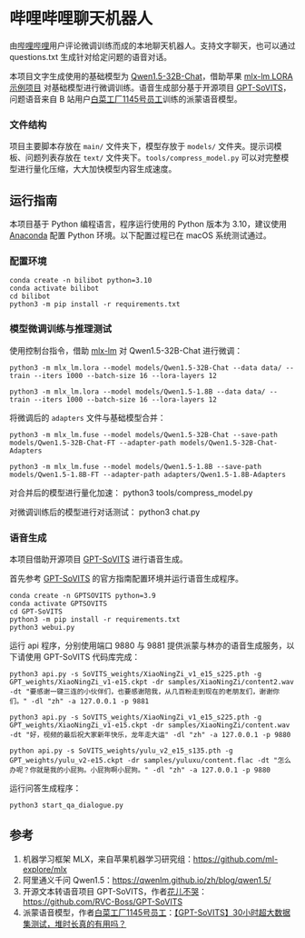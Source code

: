 # 哔哩哔哩聊天机器人

由[哔哩哔哩](https://bilibili.com)用户评论微调训练而成的本地聊天机器人。支持文字聊天，也可以通过 questions.txt 生成针对给定问题的语音对话。

本项目文字生成使用的基础模型为 [Qwen1.5-32B-Chat](https://huggingface.co/Qwen/Qwen1.5-32B-Chat)，借助苹果 [mlx-lm LORA 示例项目](https://github.com/ml-explore/mlx-examples/blob/main/llms/mlx_lm/LORA.md) 对基础模型进行微调训练。语音生成部分基于开源项目 [GPT-SoVITS](https://github.com/RVC-Boss/GPT-SoVITS)，问题语音来自 B 站用户[白菜工厂1145号员工](https://space.bilibili.com/518098961)训练的派蒙语音模型。

### 文件结构

项目主要脚本存放在 `main/` 文件夹下，模型存放于 `models/` 文件夹。提示词模板、问题列表存放在 `text/` 文件夹下。`tools/compress_model.py` 可以对完整模型进行量化压缩，大大加快模型内容生成速度。

## 运行指南

本项目基于 Python 编程语言，程序运行使用的 Python 版本为 3.10，建议使用 [Anaconda](https://www.anaconda.com) 配置 Python 环境。以下配置过程已在 macOS 系统测试通过。


### 配置环境

```
conda create -n bilibot python=3.10
conda activate bilibot
cd bilibot
python3 -m pip install -r requirements.txt
```

### 模型微调训练与推理测试

使用控制台指令，借助 [mlx-lm](https://github.com/ml-explore/mlx-examples/blob/main/llms/mlx_lm/LORA.md) 对 Qwen1.5-32B-Chat 进行微调：

```
python3 -m mlx_lm.lora --model models/Qwen1.5-32B-Chat --data data/ --train --iters 1000 --batch-size 16 --lora-layers 12

python3 -m mlx_lm.lora --model models/Qwen1.5-1.8B --data data/ --train --iters 1000 --batch-size 16 --lora-layers 12
```

将微调后的 `adapters` 文件与基础模型合并：

```
python3 -m mlx_lm.fuse --model models/Qwen1.5-32B-Chat --save-path models/Qwen1.5-32B-Chat-FT --adapter-path models/Qwen1.5-32B-Chat-Adapters

python3 -m mlx_lm.fuse --model models/Qwen1.5-1.8B --save-path models/Qwen1.5-1.8B-FT --adapter-path adapters/Qwen1.5-1.8B-Adapters
```

对合并后的模型进行量化加速：
python3 tools/compress_model.py

对微调训练后的模型进行对话测试：
python3 chat.py

### 语音生成
本项目借助开源项目 [GPT-SoVITS](https://github.com/RVC-Boss/GPT-SoVITS) 进行语音生成。

首先参考 [GPT-SoVITS](https://github.com/RVC-Boss/GPT-SoVITS) 的官方指南配置环境并运行语音生成程序。

```
conda create -n GPTSOVITS python=3.9
conda activate GPTSOVITS
cd GPT-SoVITS
python3 -m pip install -r requirements.txt
python3 webui.py
```

运行 api 程序，分别使用端口 9880 与 9881 提供派蒙与林亦的语音生成服务，以下请使用 GPT-SoVITS 代码库完成：
```
python3 api.py -s SoVITS_weights/XiaoNingZi_v1_e15_s225.pth -g GPT_weights/XiaoNingZi_v1-e15.ckpt -dr samples/XiaoNingZi/content2.wav -dt "要感谢一键三连的小伙伴们，也要感谢陪我，从几百粉走到现在的老朋友们，谢谢你们。" -dl "zh" -a 127.0.0.1 -p 9881

python3 api.py -s SoVITS_weights/XiaoNingZi_v1_e15_s225.pth -g GPT_weights/XiaoNingZi_v1-e15.ckpt -dr samples/XiaoNingZi/content.wav -dt "好，视频的最后祝大家新年快乐，龙年走大运" -dl "zh" -a 127.0.0.1 -p 9880

python api.py -s SoVITS_weights/yulu_v2_e15_s135.pth -g GPT_weights/yulu_v2-e15.ckpt -dr samples/yuluxu/content.flac -dt "怎么办呢？你就是我的小屁狗。小屁狗啊小屁狗。" -dl "zh" -a 127.0.0.1 -p 9880
```

运行问答生成程序：
```
python3 start_qa_dialogue.py
```

## 参考

1. 机器学习框架 MLX，来自苹果机器学习研究组：https://github.com/ml-explore/mlx
2. 阿里通义千问 Qwen1.5：https://qwenlm.github.io/zh/blog/qwen1.5/
3. 开源文本转语音项目 GPT-SoVITS，作者[花儿不哭](https://space.bilibili.com/5760446)：https://github.com/RVC-Boss/GPT-SoVITS
4. 派蒙语音模型，作者[白菜工厂1145号员工](https://space.bilibili.com/518098961)：[【GPT-SoVITS】30小时超大数据集测试，堆时长真的有用吗？](https://www.bilibili.com/video/BV1Yu4m1N79m)